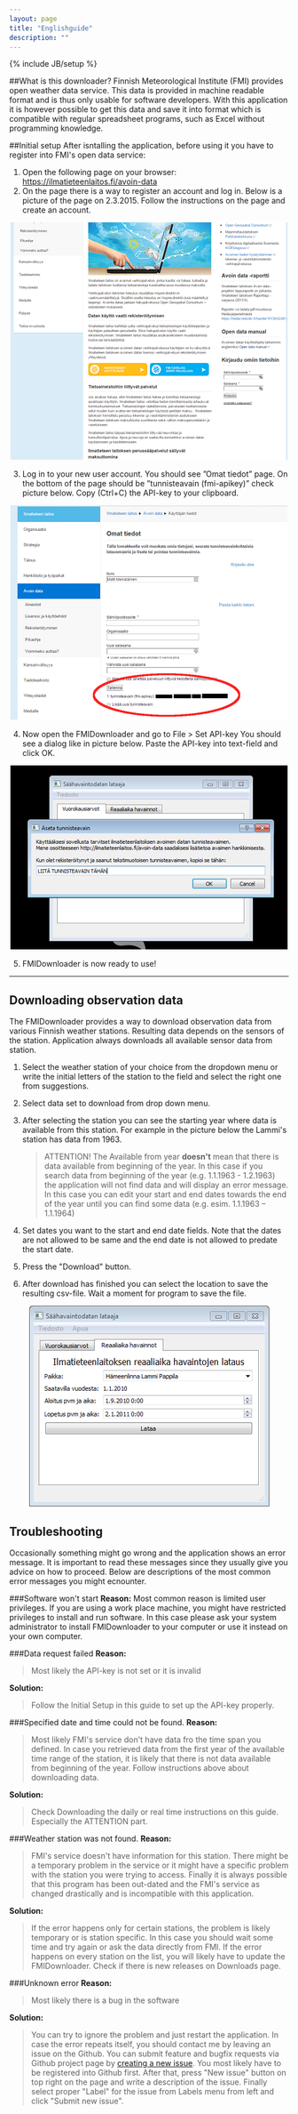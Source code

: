 ```yaml
---
layout: page
title: "Englishguide"
description: ""
---
```

{% include JB/setup %}


##What is this downloader?
Finnish Meteorological Institute (FMI) provides open weather data service. This data is provided in machine readable format and is thus only usable for software developers. With this application it is however possible to get this data and save it into format which is compatible with regular spreadsheet programs, such as Excel without programming knowledge.


##Initial setup
After isntalling the application, before using it you have to register into FMI's open data service:

 1. Open the following page on your browser: https://ilmatieteenlaitos.fi/avoin-data
 2. On the page there is a way to register an account and log in. Below is a picture of the page on 2.3.2015. Follow the instructions on the page and create an account. 

<div style="text-align:center"><img src ="../assets/images/fmi_guide1.png"/></div>

 3. Log in to your new user account. You should see ”Omat tiedot” page. On the bottom of the page should be ”tunnisteavain (fmi-apikey)” check picture below. Copy (Ctrl+C) the API-key to your clipboard. 

<div style="text-align:center"><img src ="../assets/images/fmi_guide2.png" /></div>

 4. Now open the FMIDownloader and go to File > Set API-key You should see a dialog like in picture below. Paste the API-key into text-field and click OK. 

<div style="text-align:center"><img src ="../assets/images/fmi_guide3.png" /></div>

 5. FMIDownloader is now ready to use!


----------

## Downloading observation data
The FMIDownloader provides a way to download observation data from various Finnish weather stations. Resulting data depends on the sensors of the station. Application always downloads all available sensor data from station.

1. Select the weather station of your choice from the dropdown menu or write the initial letters of the station to the field and select the right one from suggestions. 
2. Select data set to download from drop down menu.
3. After selecting the station you can see the starting year where data is available from this station. For example in the picture below the Lammi's station has data from 1963.

	> ATTENTION! The Available from year **doesn't** mean that there is data available from beginning of the year. In this case if you search data from beginning of the year (e.g. 1.1.1963 - 1.2.1963) the application will not find data and will display an error message. In this case you can edit your start and end dates towards the end of the year until you can find some data (e.g. esim. 1.1.1963 – 1.1.1964)

4. Set dates you want to the start and end date fields. Note that the dates are not allowed to be same and the end date is not allowed to predate the start date. 
5.   Press the "Download" button.
6. After download has finished you can select the location to save the resulting csv-file. Wait a moment for program to save the file.

<div style="text-align:center"><img src ="../assets/images/finnish-screen.png" /></div>

## Troubleshooting
Occasionally something might go wrong and the application shows an error message. It is important to read these messages since they usually give you advice on how to proceed. Below are descriptions of the most common error messages you might ecnounter.

###Software won't start
**Reason:**
Most common reason is limited user privileges. If you are using a work place machine, you might have restricted privileges to install
and run software. In this case please ask your system administrator to install FMIDownloader to your computer or use it instead on your
own computer.

###Data request failed 
**Reason:** 

> Most likely the API-key is not set or it is invalid

**Solution:**  

> Follow the Initial Setup in this guide to set up the API-key properly.

###Specified date and time could not be found.
**Reason:**  

> Most likely FMI's service don't have data fro the time span you defined. In case you retrieved data from the first year of the available time range of the station, it is likely that there is not data available from beginning of the year. Follow instructions above about downloading data. 

**Solution:**  

> Check Downloading the daily or real time instructions on this guide. Especially the ATTENTION part.

###Weather station was not found.
**Reason:**  

> FMI's service doesn't have information for this station. There might be a temporary problem in the service or it might have a specific problem with the station you were trying to access. Finally it is always possible that this program has been out-dated and the FMI's service as changed drastically and is incompatible with this application.

**Solution:**  

> If the error happens only for certain stations, the problem is likely temporary or is station specific. In this case you should wait some time and try again or ask the data directly from FMI. If the error happens on every station on the list, you will likely have to update the FMIDownloader. Check if there is new releases on Downloads page.

###Unknown error
**Reason:**  

> Most likely there is a bug in the software

**Solution:**  

> You can try to ignore the problem and just restart the application. In case the error repeats itself, you should contact me by leaving an issue on the Github. You can submit feature and bugfix requests via Github project page by [creating a new issue](https://github.com/Tumetsu/FMI-weather-downloader/issues). You most likely have to be registered into Github first. After that, press "New issue" button on top right on the page and write a description of the issue. Finally select proper "Label" for the issue from Labels menu from left and click "Submit new issue".

